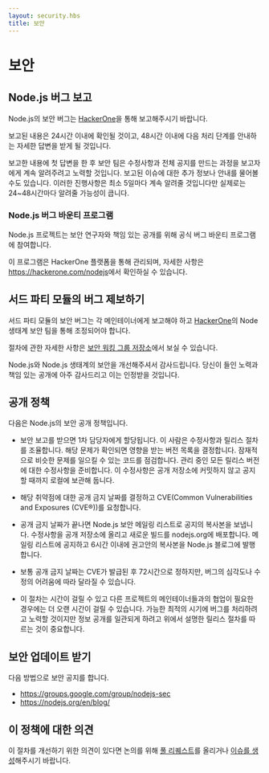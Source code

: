 ```yaml
---
layout: security.hbs
title: 보안
---
```


# 보안

## Node.js 버그 보고

Node.js의 보안 버그는 [HackerOne](https://hackerone.com/nodejs)을 통해
보고해주시기 바랍니다.

보고된 내용은 24시간 이내에 확인될 것이고, 48시간 이내에 다음 처리 단계를
안내하는 자세한 답변을 받게 될 것입니다.

보고한 내용에 첫 답변을 한 후 보안 팀은 수정사항과 전체 공지를 만드는 과정을 보고자에게 계속 알려주려고
노력할 것입니다. 보고된 이슈에 대한 추가 정보나 안내를 물어볼 수도 있습니다. 이러한 진행사항은
최소 5일마다 계속 알려줄 것입니다만 실제로는 24~48시간마다 알려줄 가능성이 큽니다.

### Node.js 버그 바운티 프로그램

Node.js 프로젝트는 보안 연구자와 책임 있는 공개를 위해 공식 버그 바운티 프로그램에 참여합니다.

이 프로그램은 HackerOne 플랫폼을 통해 관리되며, 자세한 사항은
<https://hackerone.com/nodejs>에서 확인하실 수 있습니다.

## 서드 파티 모듈의 버그 제보하기

서드 파티 모듈의 보안 버그는 각 메인테이너에게 보고해야 하고
[HackerOne](https://hackerone.com/nodejs-ecosystem)의 Node 생태계 보안 팀을 통해 조정되어야 합니다.

절차에 관한 자세한 사항은 [보안 워킹 그룹 저장소](https://github.com/nodejs/security-wg/blob/master/processes/third_party_vuln_process.md)에서
보실 수 있습니다.

Node.js와 Node.js 생태계의 보안을 개선해주셔서 감사드립니다. 당신이 들인 노력과 책임 있는 공개에 아주
감사드리고 이는 인정받을 것입니다.

## 공개 정책

다음은 Node.js의 보안 공개 정책입니다.

- 보안 보고를 받으면 1차 담당자에게 할당됩니다. 이 사람은 수정사항과 릴리스 절차를 조율합니다.
  해당 문제가 확인되면 영향을 받는 버전 목록을 결정합니다. 잠재적으로 비슷한 문제를 일으킬 수 있는
  코드를 점검합니다. 관리 중인 모든 릴리스 버전에 대한 수정사항을 준비합니다. 이 수정사항은
  공개 저장소에 커밋하지 않고 공지할 때까지 로컬에 보관해 둡니다.

- 해당 취약점에 대한 공개 금지 날짜를 결정하고
  CVE(Common Vulnerabilities and Exposures (CVE®))를 요청합니다.

- 공개 금지 날짜가 끝나면 Node.js 보안 메일링 리스트로 공지의 복사본을 보냅니다. 수정사항을 공개
  저장소에 올리고 새로운 빌드를 nodejs.org에 배포합니다. 메일링 리스트에 공지하고 6시간 이내에
  권고안의 복사본을 Node.js 블로그에 발행합니다.

- 보통 공개 금지 날짜는 CVE가 발급된 후 72시간으로 정하지만, 버그의 심각도나 수정의 어려움에 따라
  달라질 수 있습니다.

- 이 절차는 시간이 걸릴 수 있고 다른 프로젝트의 메인테이너들과의 협업이 필요한 경우에는 더 오랜 시간이
  걸릴 수 있습니다. 가능한 최적의 시기에 버그를 처리하려고 노력할 것이지만 정보 공개를 일관되게 하려고
  위에서 설명한 릴리스 절차를 따르는 것이 중요합니다.

## 보안 업데이트 받기

다음 방법으로 보안 공지를 합니다.

- <https://groups.google.com/group/nodejs-sec>
- <https://nodejs.org/en/blog/>

## 이 정책에 대한 의견

이 절차를 개선하기 위한 의견이 있다면 논의를 위해 [풀 리퀘스트](https://github.com/nodejs/nodejs.org)를 올리거나
[이슈를 생성](https://github.com/nodejs/security-wg/issues/new)해주시기 바랍니다.

